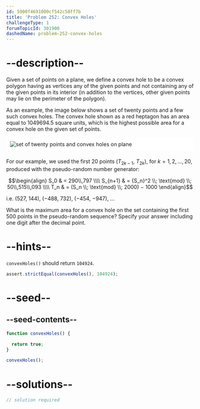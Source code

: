 ```yaml
---
id: 5900f4691000cf542c50ff7b
title: 'Problem 252: Convex Holes'
challengeType: 1
forumTopicId: 301900
dashedName: problem-252-convex-holes
---
```


# --description--

Given a set of points on a plane, we define a convex hole to be a convex polygon having as vertices any of the given points and not containing any of the given points in its interior (in addition to the vertices, other given points may lie on the perimeter of the polygon).

As an example, the image below shows a set of twenty points and a few such convex holes. The convex hole shown as a red heptagon has an area equal to 1049694.5 square units, which is the highest possible area for a convex hole on the given set of points.

<img alt="set of twenty points and convex holes on plane" src="https://cdn.freecodecamp.org/curriculum/project-euler/convex-holes.gif" style="background-color: white; padding: 10px; display: block; margin-right: auto; margin-left: auto; margin-bottom: 1.2rem;">

For our example, we used the first 20 points ($T_{2k − 1}$, $T_{2k}$), for $k = 1, 2, \ldots, 20$, produced with the pseudo-random number generator:

$$\begin{align}
  S_0 & = 290\\,797 \\\\
  S_{n+1} & = {S_n}^2 \\; \text{mod} \\; 50\\,515\\,093 \\\\
  T_n & = (S_n \\; \text{mod} \\; 2000) − 1000
\end{align}$$

i.e. (527, 144), (−488, 732), (−454, −947), …

What is the maximum area for a convex hole on the set containing the first 500 points in the pseudo-random sequence? Specify your answer including one digit after the decimal point.

# --hints--

`convexHoles()` should return `104924`.

```js
assert.strictEqual(convexHoles(), 104924);
```

# --seed--

## --seed-contents--

```js
function convexHoles() {

  return true;
}

convexHoles();
```

# --solutions--

```js
// solution required
```
